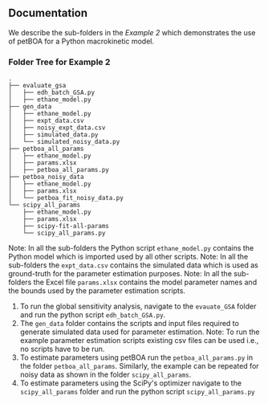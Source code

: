 Documentation
-------------

We describe the sub-folders in the *Example 2* which demonstrates the use of petBOA for a Python macrokinetic model. 

### Folder Tree for Example 2

```
.
├── evaluate_gsa
│   ├── edh_batch_GSA.py
│   ├── ethane_model.py
├── gen_data
│   ├── ethane_model.py
│   ├── expt_data.csv
│   ├── noisy_expt_data.csv
│   ├── simulated_data.py
│   └── simulated_noisy_data.py
├── petboa_all_params
│   ├── ethane_model.py
│   ├── params.xlsx
│   ├── petboa_all_params.py
├── petboa_noisy_data
│   ├── ethane_model.py
│   ├── params.xlsx
│   └── petboa_fit_noisy_data.py
└── scipy_all_params
    ├── ethane_model.py
    ├── params.xlsx
    ├── scipy-fit-all-params
    └── scipy_all_params.py
```

Note: In all the sub-folders the Python script `ethane_model.py` contains the Python model which is imported used by all other scripts. 
Note: In all the sub-folders the `expt_data.csv` contains the simulated data which is used as ground-truth for the parameter estimation purposes. 
Note: In all the sub-folders the Excel file `params.xlsx` contains the model parameter names and the bounds used by the parameter estimation scripts. 

1. To run the global sensitivity analysis, navigate to the `evauate_GSA` folder and run the python script `edh_batch_GSA.py`. 
2. The `gen_data` folder contains the scripts and input files required to generate simulated data used for parameter estimation. Note: To run the example parameter estimation scripts existing csv files can be used i.e., no scripts have to be run.
3. To estimate parameters using petBOA run the `petboa_all_params.py` in the folder `petboa_all_params`. Similarly, the example can be repeated for noisy data as shown in the folder `scipy_all_params`. 
4. To estimate parameters using the SciPy's optimizer navigate to the `scipy_all_params` folder and run the python script `scipy_all_params.py`

